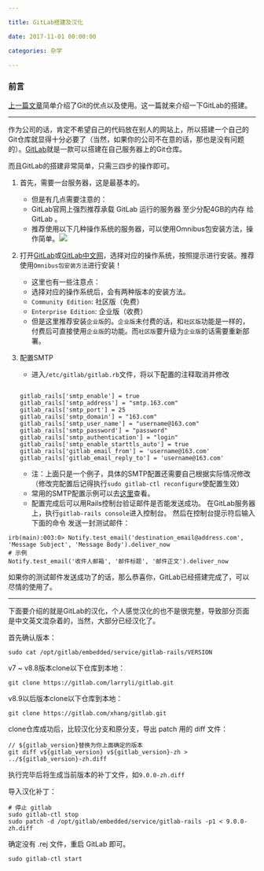 ```yaml
---

title: GitLab搭建及汉化

date: 2017-11-01 00:00:00

categories: 杂学

---
```


### 前言
[上一篇文章](http://blog.qczyl.club/2017/10/18/%E5%BC%80%E5%A7%8B%E4%BD%BF%E7%94%A8Git%E5%90%A7/)简单介绍了Git的优点以及使用。这一篇就来介绍一下GitLab的搭建。

---

作为公司的话，肯定不希望自己的代码放在别人的网站上，所以搭建一个自己的Git仓库就显得十分必要了（当然，如果你的公司不在意的话，那也是没有问题的）。[GitLab](https://about.gitlab.com/)就是一款可以搭建在自己服务器上的Git仓库。

而且GitLab的搭建非常简单，只需三四步的操作即可。

1. 首先，需要一台服务器，这是最基本的。
	* 但是有几点需要注意的：
	* GitLab官网上强烈推荐承载 GitLab 运行的服务器 至少分配4GB的内存 给 GitLab 。
	* 推荐使用以下几种操作系统的服务器，可以使用Omnibus包安装方法，操作简单。![](http://ocga9x543.bkt.clouddn.com/WX20171101-141806.png)
	
2. 打开[GitLab](https://about.gitlab.com/installation/)或[GitLab中文网](https://www.gitlab.cc/installation/)，选择对应的操作系统，按照提示进行安装。推荐使用``Omnibus包安装方法``进行安装！
	* 这里也有一些注意点：
	* 选择对应的操作系统后，会有两种版本的安装方法。
	* ``Community Edition``: 社区版（免费）
	* ``Enterprise Edition``: 企业版（收费）
	* 但是这里推荐安装``企业版``的。``企业版``未付费的话，和``社区版``功能是一样的，付费后可直接使用``企业版``的功能。而``社区版``要升级为``企业版``的话需要重新部署。
	
3. 配置SMTP
	* 进入``/etc/gitlab/gitlab.rb``文件，将以下配置的注释取消并修改
	
	```
	
	gitlab_rails['smtp_enable'] = true
	gitlab_rails['smtp_address'] = "smtp.163.com"
	gitlab_rails['smtp_port'] = 25
	gitlab_rails['smtp_domain'] = "163.com"
	gitlab_rails['smtp_user_name'] = "username@163.com"
	gitlab_rails['smtp_password'] = "password"
	gitlab_rails['smtp_authentication'] = "login"
	gitlab_rails['smtp_enable_starttls_auto'] = true
	gitlab_rails['gitlab_email_from'] = 'username@163.com'
	gitlab_rails['gitlab_email_reply_to'] = 'username@163.com'
	
	```
	
	* 注：上面只是一个例子，具体的SMTP配置还需要自己根据实际情况修改（修改完配置后记得执行``sudo gitlab-ctl reconfigure``使配置生效）
	* 常用的SMTP配置示例可以去[这里](https://docs.gitlab.com.cn/omnibus/settings/smtp.html)查看。
	* 配置完成后可以用Rails控制台验证邮件是否能发送成功。 在GitLab服务器上，执行``gitlab-rails console``进入控制台。 然后在控制台提示符后输入下面的命令 发送一封测试邮件：
	
```
irb(main):003:0> Notify.test_email('destination_email@address.com', 'Message Subject', 'Message Body').deliver_now
# 示例
Notify.test_email('收件人邮箱', '邮件标题', '邮件正文').deliver_now
```
	
如果你的测试邮件发送成功了的话，那么恭喜你，GitLab已经搭建完成了，可以尽情的使用了。

---

下面要介绍的就是GitLab的汉化，个人感觉汉化的也不是很完整，导致部分页面是中文英文混杂着的，当然，大部分已经汉化了。

首先确认版本：

```
sudo cat /opt/gitlab/embedded/service/gitlab-rails/VERSION
```

 v7 ~ v8.8版本clone以下仓库到本地：
 
```
git clone https://gitlab.com/larryli/gitlab.git
```

 v8.9以后版本clone以下仓库到本地：
  
```
git clone https://gitlab.com/xhang/gitlab.git
```
 
 clone仓库成功后，比较汉化分支和原分支，导出 patch 用的 diff 文件：
 
```
// ${gitlab_version}替换为你上面确定的版本
git diff v${gitlab_version} v${gitlab_version}-zh > ../${gitlab_version}-zh.diff
```
 
执行完毕后将生成当前版本的补丁文件，如``9.0.0-zh.diff``

导入汉化补丁：

```
# 停止 gitlab
sudo gitlab-ctl stop
sudo patch -d /opt/gitlab/embedded/service/gitlab-rails -p1 < 9.0.0-zh.diff
```

确定没有 .rej 文件，重启 GitLab 即可。

```
sudo gitlab-ctl start
```
